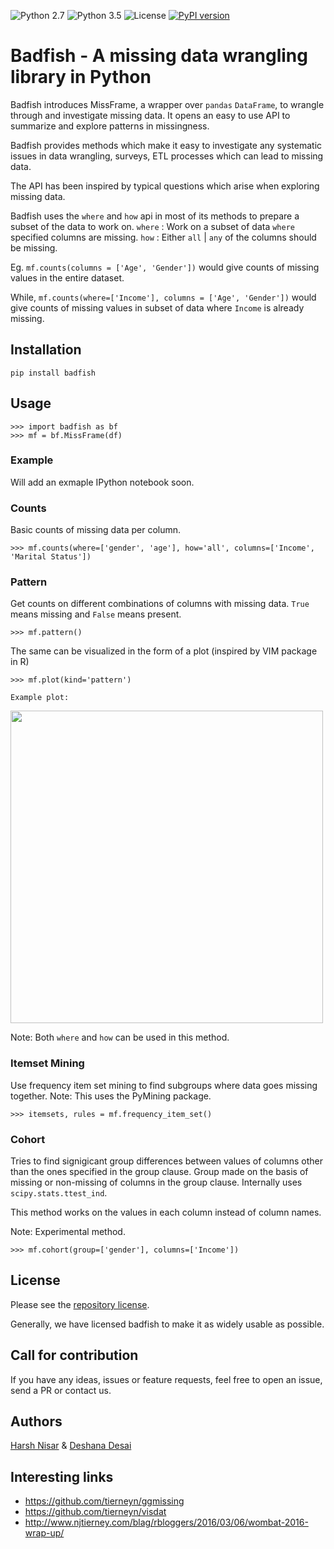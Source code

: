 ![Python 2.7](https://img.shields.io/badge/python-2.7-blue.svg)
![Python 3.5](https://img.shields.io/badge/python-3.5-blue.svg)
![License](https://img.shields.io/badge/license-MIT%20License-blue.svg)
[![PyPI version](https://badge.fury.io/py/badfish.svg)](https://badge.fury.io/py/badfish)

# Badfish - A missing data wrangling library in Python

Badfish introduces MissFrame, a wrapper over `pandas` `DataFrame`, to wrangle through and investigate missing data. It opens an easy to
use API to summarize and explore patterns in missingness. 

Badfish provides methods which make it easy to investigate any systematic issues in data wrangling, surveys, ETL processes which can lead to missing data.

The API has been inspired by typical questions which arise when exploring missing data.

Badfish uses the `where` and `how` api in most of its methods to prepare a subset of the data to work on. 
`where` : Work on a subset of data `where` specified columns are missing.
`how` : Either `all` | `any` of the columns should be missing.

Eg. `mf.counts(columns = ['Age', 'Gender'])` would give counts of missing values in the entire dataset.

While, `mf.counts(where=['Income'], columns = ['Age', 'Gender'])` would give counts of missing values in subset of data where
`Income` is already missing. 


## Installation
`pip install badfish`

## Usage
    >>> import badfish as bf
    >>> mf = bf.MissFrame(df)

### Example
Will add an exmaple IPython notebook soon.

### Counts
Basic counts of missing data per column.

    >>> mf.counts(where=['gender', 'age'], how='all', columns=['Income', 'Marital Status'])

### Pattern
Get counts on different combinations of columns with missing data. `True` means missing and `False` means present.

    >>> mf.pattern()

The same can be visualized in the form of a plot (inspired by VIM package in R)

    >>> mf.plot(kind='pattern')

    Example plot:

<img src="https://raw.githubusercontent.com/harshnisar/badfish/master/images/patternplot.png" width=500 />

Note: Both `where` and `how` can be used in this method.

### Itemset Mining
Use frequency item set mining to find subgroups where data goes missing together.
Note: This uses the PyMining package.

    >>> itemsets, rules = mf.frequency_item_set()

### Cohort
Tries to find signigicant group differences between values of columns other than the ones specified in the group clause. Group 
made on the basis of missing or non-missing of columns in the group clause. Internally uses `scipy.stats.ttest_ind`.

This method works on the values in each column instead of column names.

Note: Experimental method. 

    >>> mf.cohort(group=['gender'], columns=['Income'])


## License
Please see the [repository license](https://github.com/harshnisar/badfish/blob/master/LICENSE).

Generally, we have licensed badfish to make it as widely usable as possible. 

## Call for contribution
If you have any ideas, issues or feature requests, feel free to open an issue, send a PR or contact us.


## Authors
[Harsh Nisar](http://github.com/harshnisar) & [Deshana Desai](http://github.com/deshanadesai)



## Interesting links
 - https://github.com/tierneyn/ggmissing
 - https://github.com/tierneyn/visdat
 - http://www.njtierney.com/blag/rbloggers/2016/03/06/wombat-2016-wrap-up/


